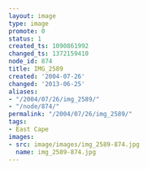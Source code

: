 ```yaml
---
layout: image
type: image
promote: 0
status: 1
created_ts: 1090861992
changed_ts: 1372159410
node_id: 874
title: IMG_2589
created: '2004-07-26'
changed: '2013-06-25'
aliases:
- "/2004/07/26/img_2589/"
- "/node/874/"
permalink: "/2004/07/26/img_2589/"
tags:
- East Cape
images:
- src: image/images/img_2589-874.jpg
  name: img_2589-874.jpg
---
```


